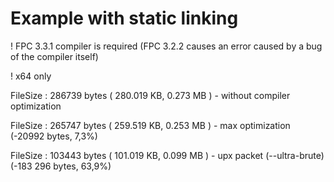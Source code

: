 # Example with static linking

! FPC 3.3.1 compiler is required (FPC 3.2.2 causes an error caused by a bug of the compiler itself)

! x64 only

FileSize	: 286739 bytes ( 280.019 KB,  0.273 MB )  - without compiler optimization

FileSize	: 265747 bytes ( 259.519 KB,  0.253 MB )  - max optimization (-20992 bytes, 7,3%)

FileSize	: 103443 bytes ( 101.019 KB,  0.099 MB )  - upx packet (--ultra-brute) (-183 296 bytes, 63,9%)
